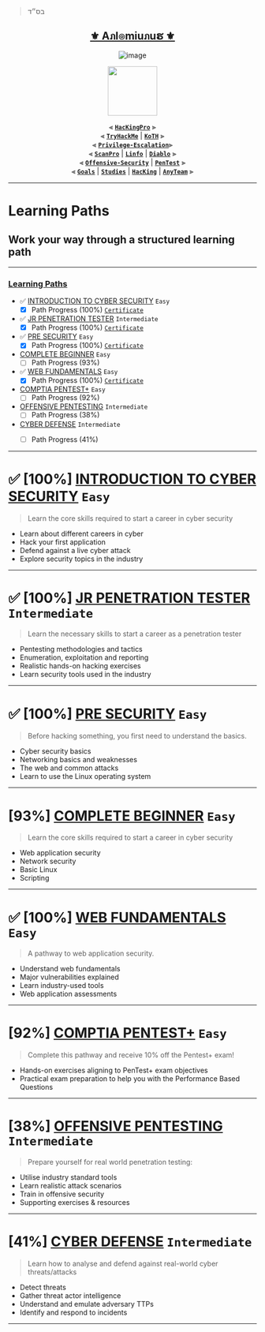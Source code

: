 > בס״ד
<div align="center">

<h2 align="center"><a href="https://github.com/Anlominus">⚜️ Aภl๏miuภuຮ ⚜️</a></h2>

![image](https://user-images.githubusercontent.com/51442719/172026339-6e6f0fd0-e2ca-4ba8-9e56-39f950ad64ba.png)

<img align="center" width="100" src="https://user-images.githubusercontent.com/51442719/172729066-1293d382-4a31-4f03-8c23-ab0ea5f611a0.png">

⫷ [**`HacKingPro`**](https://github.com/Anlominus/HacKingPro) ⫸
<br>
⫷ [**`TryHackMe`**](https://github.com/Anlominus/TryHackMe) | [**`KoTH`**](https://github.com/Anlominus/TryHackMe/tree/main/King%20of%20the%20Hill/KoTH) ⫸
<br>
⫷ [**`Privilege-Escalation`**](https://github.com/Anlominus/Privilege-Escalation)⫸
<br>
⫷ [**`ScanPro`**](https://github.com/Anlominus/ScanPro) | [**`Linfo`**](https://github.com/Anlominus/Linfo) | [**`Diablo`**](https://github.com/Anlominus/Diablo) ⫸
<br>
⫷ [**`Offensive-Security`**](https://github.com/Anlominus/Offensive-Security) | [**`PenTest`**](https://github.com/Anlominus/PenTest) ⫸
<br>
⫷ [**`Goals`**](https://github.com/Anlominus/Goals) | [**`Studies`**](https://github.com/Anlominus/Studies) | [**`HacKing`**](https://github.com/Anlominus/HacKing) | [**`AnyTeam`**](https://github.com/Anlominus/AnyTeam) ⫸
<br>

</div>

---


# Learning Paths
## Work your way through a structured learning path

---

### [Learning Paths ](https://github.com/Anlominus/TryHackMe/tree/main/Learning%20Path#learning-paths)

- ✅ [INTRODUCTION TO CYBER SECURITY](https://github.com/Anlominus/TryHackMe/blob/main/Learning%20Path/Introduction%20to%20Cyber%20Security) `Easy` 
  - [x] Path Progress (100%) [`Certificate`](https://user-images.githubusercontent.com/51442719/173556502-268cd44f-6dd5-4880-9355-6198212d710f.png)
- ✅ [JR PENETRATION TESTER](https://github.com/Anlominus/TryHackMe/blob/main/Learning%20Path/Jr%20Penetration%20Tester) `Intermediate`
  - [x] Path Progress (100%) [`Certificate`](https://user-images.githubusercontent.com/51442719/173556656-bc28a8db-ba13-4276-9422-d6a23cb6c8b9.png)
- ✅ [PRE SECURITY](https://github.com/Anlominus/TryHackMe/blob/main/Learning%20Path/Pre%20Security) `Easy`
  - [x] Path Progress (100%) [`Certificate`](https://user-images.githubusercontent.com/51442719/173556879-fb290bdc-563a-4a35-875d-6714e4446ed7.png)
- [COMPLETE BEGINNER](https://github.com/Anlominus/TryHackMe/tree/main/Learning%20Path/Complete%20Beginner) `Easy`
  - [ ] Path Progress (93%)
- ✅ [WEB FUNDAMENTALS](https://github.com/Anlominus/TryHackMe/blob/main/Learning%20Path/Web%20Fundamentals) `Easy`
  - [x] Path Progress (100%) [`Certificate`](https://user-images.githubusercontent.com/51442719/173555903-151151a6-4478-4f5b-a78a-09fa0a917331.png)
- [COMPTIA PENTEST+](https://github.com/Anlominus/TryHackMe/blob/main/Learning%20Path/CompTIA%20Pentest%2B) `Easy`
  - [ ] Path Progress (92%)
- [OFFENSIVE PENTESTING](https://github.com/Anlominus/TryHackMe/blob/main/Learning%20Path/Offensive%20Pentesting) `Intermediate`
  - [ ] Path Progress (38%)
- [CYBER DEFENSE](https://github.com/Anlominus/TryHackMe/blob/main/Learning%20Path/Cyber%20Defense) `Intermediate`
  - [ ] Path Progress (41%)


---

# ✅ [100%] [INTRODUCTION TO CYBER SECURITY](https://github.com/Anlominus/TryHackMe/tree/main/Learning%20Path/Introduction%20to%20Cyber%20Security) `Easy`
> Learn the core skills required to start a career in cyber security
- Learn about different careers in cyber
- Hack your first application
- Defend against a live cyber attack
- Explore security topics in the industry

---

# ✅ [100%] [JR PENETRATION TESTER](https://github.com/Anlominus/TryHackMe/tree/main/Learning%20Path/Jr%20Penetration%20Tester) `Intermediate`
> Learn the necessary skills to start a career as a penetration tester
- Pentesting methodologies and tactics
- Enumeration, exploitation and reporting
- Realistic hands-on hacking exercises
- Learn security tools used in the industry

---

# ✅ [100%] [PRE SECURITY](https://github.com/Anlominus/TryHackMe/tree/main/Learning%20Path/Pre%20Security) `Easy`
> Before hacking something, you first need to understand the basics.
- Cyber security basics
- Networking basics and weaknesses
- The web and common attacks
- Learn to use the Linux operating system

---

# [93%] [COMPLETE BEGINNER](https://github.com/Anlominus/TryHackMe/tree/main/Learning%20Path/Complete%20Beginner) `Easy`
> Learn the core skills required to start a career in cyber security
- Web application security
- Network security
- Basic Linux
- Scripting

---

# ✅ [100%] [WEB FUNDAMENTALS](https://github.com/Anlominus/TryHackMe/tree/main/Learning%20Path/Web%20Fundamentals) `Easy`
> A pathway to web application security.
- Understand web fundamentals
- Major vulnerabilities explained
- Learn industry-used tools
- Web application assessments

---

# [92%] [COMPTIA PENTEST+](https://github.com/Anlominus/TryHackMe/blob/main/Learning%20Path/CompTIA%20Pentest) `Easy`
> Complete this pathway and receive 10% off the Pentest+ exam!
- Hands-on exercises aligning to PenTest+ exam objectives
- Practical exam preparation to help you with the Performance Based Questions

---

# [38%] [OFFENSIVE PENTESTING](https://github.com/Anlominus/TryHackMe/blob/main/Learning%20Path/Offensive%20Pentesting) `Intermediate`
> Prepare yourself for real world penetration testing:
- Utilise industry standard tools
- Learn realistic attack scenarios
- Train in offensive security
- Supporting exercises & resources

---

# [41%] [CYBER DEFENSE](https://github.com/Anlominus/TryHackMe/blob/main/Learning%20Path/Cyber%20Defense) `Intermediate`
> Learn how to analyse and defend against real-world cyber threats/attacks
- Detect threats
- Gather threat actor intelligence
- Understand and emulate adversary TTPs
- Identify and respond to incidents

---
